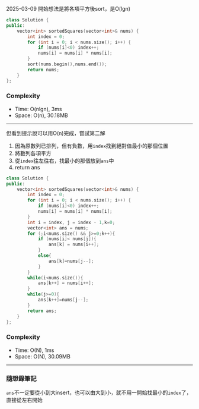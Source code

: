 2025-03-09
開始想法是將各項平方後sort，是O(lgn)

```cpp
class Solution {
public:
    vector<int> sortedSquares(vector<int>& nums) {
        int index = 0;
        for (int i = 0; i < nums.size(); i++) {
            if (nums[i]<0) index++;
            nums[i] = nums[i] * nums[i];
        }
        sort(nums.begin(),nums.end());
        return nums;
    }
};
```

### Complexity
- Time: O(nlgn), 3ms
- Space: O(n), 30.18MB
---

但看到提示說可以用O(n)完成，嘗試第二解
1. 因為原數列已排列，但有負數，用`index`找到絕對值最小的那個位置
2. 將數列各項平方
3. 從`index`往左往右，找最小的那個放到`ans`中
4. return ans

```cpp
class Solution {
public:
    vector<int> sortedSquares(vector<int>& nums) {
        int index = 0;
        for (int i = 0; i < nums.size(); i++) {
            if (nums[i]<0) index++;
            nums[i] = nums[i] * nums[i];
        }
        int i = index, j = index - 1,k=0;
        vector<int> ans = nums;
        for (;i<nums.size() && j>=0;k++){
            if (nums[i]< nums[j]){
                ans[k] = nums[i++];
            }
            else{
                ans[k]=nums[j--];
            }
        }
        while(i<nums.size()){
            ans[k++] = nums[i++];
        }
        while(j>=0){
            ans[k++]=nums[j--];
        }
        return ans;
    }
};
```

### Complexity
- Time: O(N), 1ms
- Space: O(N), 30.09MB

---
### 隨想錄筆記
`ans`不一定要從小到大insert，也可以由大到小，就不用一開始找最小的`index`了，直接從左右開始
